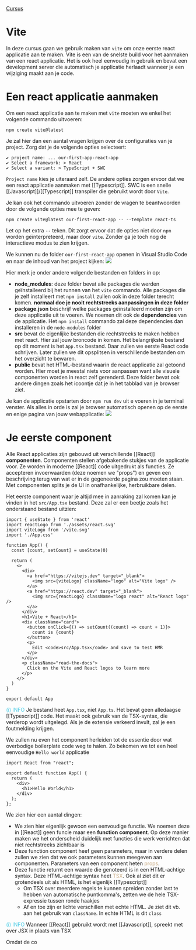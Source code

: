 [Cursus](https://similonap.github.io/webframeworks-cursus/wf-course/react/create-react-app)

# Vite
In deze cursus gaan we gebruik maken van `vite` om onze eerste react applicatie aan te maken. Vite is een van de snelste build voor het aanmaken van een react applicatie. Het is ook heel eenvoudig in gebruik en bevat een development server die automatisch je applicatie herlaadt wanneer je een wijziging maakt aan je code.

# Een react applicatie aanmaken
Om een react applicatie aan te maken met `vite` moeten we enkel het volgende commando uitvoeren:
```
npm create vite@latest
```

Je zal hier dan een aantal vragen krijgen over de configuraties van je project. Zorg dat je de volgende opties selecteert:
```
✔ project name: ... our-first-app-react-app
✔ Select a framework: > React
✔ Select a variant: > TypeScript + SWC
```
`Project name` kies je uiteraard zelf. De andere opties zorgen ervoor dat we een react applicatie aanmaken met [[Typescript]]. SWC is een snelle [[Javascript]]/[[Typescript]] transpiler die gebruikt wordt door `Vite`.

Je kan ook het commando uitvoeren zonder de vragen te beantwoorden door de volgende opties mee te geven:
```
npm create vite@latest our-first-react-app -- --template react-ts
```

Let op het extra `--` teken. Dit zorgt ervoor dat de opties niet door `npm` worden geïnterpreteerd, maar door `vite`. Zonder ga je toch nog de interactieve modus te zien krijgen.

We kunnen nu de folder `our-first-react-app` openen in Visual Studio Code en naar de inhoud van het project kijken:
![](https://similonap.github.io/webframeworks-cursus/assets/images/react-project-folder-contents-dfef79d1ba7cab11783d7e7181f83b06.png)

Hier merk je onder andere volgende bestanden en folders in op:
- **node_modules**: deze folder bevat alle packages die werden geïnstalleerd bij het runnen van het `vite` commando. Alle packages die je zelf installeert met `npm install` zullen ook in deze folder terecht komen. **normaal doe je nooit rechtstreeks aanpassingen in deze folder**
- **package.json** beschrijf welke packages geïnstalleerd moeten zijn om deze applicatie uit te voeren. We noemen dit ook de **dependencies** van de applicatie. Het `npm install` commando zal deze dependencies dan installeren in de `node-modules` folder
- **src** bevat de eigenlijke bestanden die rechtstreeks te maken hebben met react. Hier zal jouw broncode in komen. Het belangrijkste bestand op dit moment is het `App.tsx` bestand. Daar zullen we eerste React code schrijven. Later zullen we dit opsplitsen in verschillende bestanden om het overzicht te bewaren.
- **public** bevat het HTML-bestand waarin de react applicatie zal getoond worden. Hier moet je meestal niets voor aanpassen want alle visuele componenten worden in react zelf gerenderd. Deze folder bevat ook andere dingen zoals het icoontje dat je in het tabblad van je browser ziet.

Je kan de applicatie opstarten door `npm run dev` uit e voeren in je terminal venster. Als alles in orde is zal je browser automatisch openen op de eerste en enige pagina van jouw webapplicatie:
![](https://similonap.github.io/webframeworks-cursus/assets/images/screenshot-react-vite-8a2ffe98e8cbf454becb566c87279eda.png)

# Je eerste component
Alle React applicaties zijn gebouwd uit verschillende [[React]] **componenten**. Componenten stellen afgebakende stukjes van de applicatie voor. Ze worden in moderne [[React]] code uitgedrukt als functies. Ze accepteren invoerwaarden (deze noemen we "props") en geven een beschrijving terug van wat er in de gegeneerde pagina zou moeten staan. Met componenten splits je de UI in onafhankelijke, herbruikbare delen.

Het eerste component waar je altijd mee in aanraking zal komen kan je vinden in het `src/App.tsx` bestand. Deze zal er een beetje zoals het onderstaand bestand uitzien:
```tsx
import { useState } from 'react'
import reactLogo from './assets/react.svg'
import viteLogo from '/vite.svg'
import './App.css'

function App() {
  const [count, setCount] = useState(0)

  return (
    <>
      <div>
        <a href="https://vitejs.dev" target="_blank">
          <img src={viteLogo} className="logo" alt="Vite logo" />
        </a>
        <a href="https://react.dev" target="_blank">
          <img src={reactLogo} className="logo react" alt="React logo" />
        </a>
      </div>
      <h1>Vite + React</h1>
      <div className="card">
        <button onClick={() => setCount((count) => count + 1)}>
          count is {count}
        </button>
        <p>
          Edit <code>src/App.tsx</code> and save to test HMR
        </p>
      </div>
      <p className="read-the-docs">
        Click on the Vite and React logos to learn more
      </p>
    </>
  )
}

export default App
```
<span style="color:#48cae4;">(i) INFO</span>
Je bestand heet `App.tsx`, niet `App.ts`. Het bevat geen alledaagse [[Typescript]] code. Het maakt ook gebruik van de TSX-syntax, die verderop wordt uitgelegd. Als je de extensie verkeerd invult, zal je een foutmelding krijgen.

We zullen nu even het component herleiden tot de essentie door wat overbodige boilerplate code weg te halen. Zo bekomen we tot een heel eenvoudige `Hello world` applicatie
```tsx
import React from "react";

export default function App() {
  return (
    <div>
      <h1>Hello World</h1>
    </div>
  );
};
```

We zien hier een aantal dingen: 
- We zien hier eigenlijk gewoon een eenvoudige functie. We noemen deze in [[React]] geen funcie maar een **function component**. Op deze manier maken we het onderscheid duidelijk met functies die werk verrichten dat niet rechtstreeks zichtbaar is
- Deze function component heef geen parameters, maar in verdere delen zullen we zien dat we ook parameters kunnen meegeven aan componenten. Parameters van een component heten <span style="color:#c8ab83;">props</span>.
- Deze functie returnt een waarde die genoteerd is in een HTML-achtige syntax. Deze HTML-achtige syntax heet <span style="color:#c8ab83;">TSX</span>. Ook al ziet dit er grotendeels uit als HTML, is het eigenlijk [[Typescript]]
	- Om TSX over meerdere regels te kunnen spreiden zonder last te hebben van automatische puntkomma's, zetten we de hele TSX-expressie tussen ronde haakjes
	- Af en toe zijn er lichte verschillen met echte HTML. Je ziet dit vb. aan het gebruik van `className`. In echte HTML is dit `class`

<span style="color:#48cae4;">(i) INFO</span>
Wanneer [[React]] gebruikt wordt met [[Javascript]], spreekt met over JSX in plaats van TSX

Omdat de co
